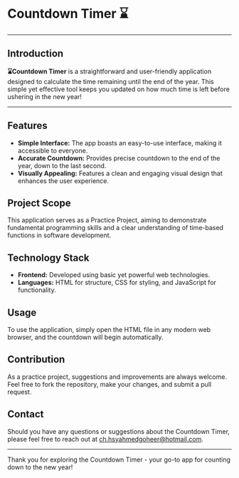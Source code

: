 # Countdown Timer ⌛

---

## Introduction

**⌛Countdown Timer** is a straightforward and user-friendly application designed to calculate the time remaining until the end of the year. This simple yet effective tool keeps you updated on how much time is left before ushering in the new year!

---

## Features

- **Simple Interface:** The app boasts an easy-to-use interface, making it accessible to everyone.
- **Accurate Countdown:** Provides precise countdown to the end of the year, down to the last second.
- **Visually Appealing:** Features a clean and engaging visual design that enhances the user experience.

## Project Scope

This application serves as a Practice Project, aiming to demonstrate fundamental programming skills and a clear understanding of time-based functions in software development.

## Technology Stack

- **Frontend:** Developed using basic yet powerful web technologies.
- **Languages:** HTML for structure, CSS for styling, and JavaScript for functionality.

## Usage

To use the application, simply open the HTML file in any modern web browser, and the countdown will begin automatically.

## Contribution

As a practice project, suggestions and improvements are always welcome. Feel free to fork the repository, make your changes, and submit a pull request.

## Contact

Should you have any questions or suggestions about the Countdown Timer, please feel free to reach out at [ch.hsyahmedgoheer@hotmail.com](mailto:ch.hsyahmedgoheer@hotmail.com).

---

Thank you for exploring the Countdown Timer - your go-to app for counting down to the new year!
